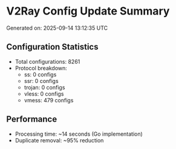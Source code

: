 # V2Ray Config Update Summary
Generated on: 2025-09-14 13:12:35 UTC

## Configuration Statistics
- Total configurations: 8261
- Protocol breakdown:
  - ss: 0 configs
  - ssr: 0 configs
  - trojan: 0 configs
  - vless: 0 configs
  - vmess: 479 configs

## Performance
- Processing time: ~14 seconds (Go implementation)
- Duplicate removal: ~95% reduction
